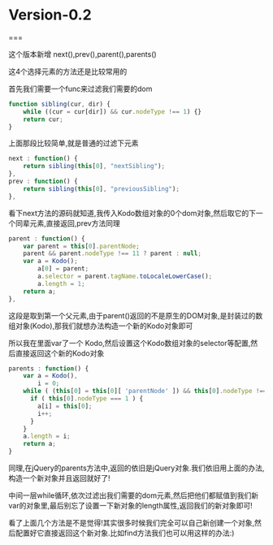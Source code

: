 # Version-0.2

===

这个版本新增 next(),prev(),parent(),parents()

这4个选择元素的方法还是比较常用的

首先我们需要一个func来过滤我们需要的dom
```javascript
function sibling(cur, dir) {
    while ((cur = cur[dir]) && cur.nodeType !== 1) {}
    return cur;
}
```

上面那段比较简单,就是普通的过滤下元素

```javascript
next : function() {
    return sibling(this[0], "nextSibling");
},
prev : function() {
    return sibling(this[0], "previousSibling");
},
```

看下next方法的源码就知道,我传入Kodo数组对象的0个dom对象,然后取它的下一个同辈元素,直接返回,prev方法同理

```javascript
parent : function() {
    var parent = this[0].parentNode;
    parent && parent.nodeType !== 11 ? parent : null;
    var a = Kodo();
        a[0] = parent;
        a.selector = parent.tagName.toLocaleLowerCase();
        a.length = 1;
    return a;
},
```

这段是取到第一个父元素,由于parent()返回的不是原生的DOM对象,是封装过的数组对象(Kodo),那我们就想办法构造一个新的Kodo对象即可

所以我在里面var了一个 Kodo,然后设置这个Kodo数组对象的selector等配置,然后直接返回这个新的Kodo对象

```javascript
parents : function() {
    var a = Kodo(),
        i = 0;
    while ( (this[0] = this[0][ 'parentNode' ]) && this[0].nodeType !== 9 ) {
      if ( this[0].nodeType === 1 ) {
        a[i] = this[0];
        i++;
      }
    }
    a.length = i;
    return a;
}
```

同理,在jQuery的parents方法中,返回的依旧是jQuery对象.我们依旧用上面的办法,构造一个新对象并且返回就好了!

中间一层while循环,依次过滤出我们需要的dom元素,然后把他们都赋值到我们新var的对象里,最后别忘了设置一下新对象的length属性,返回我们的新对象即可!

看了上面几个方法是不是觉得!其实很多时候我们完全可以自己新创建一个对象,然后配置好它直接返回这个新对象.比如find方法我们也可以用这样的办法:)


